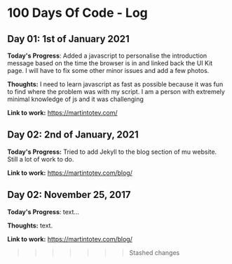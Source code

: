 # 100 Days Of Code - Log

## Day 01: 1st of January 2021
<!-- ##### (delete me or comment me out) -->

**Today's Progress**: Added a javascript to personalise the introduction message based on the time the browser is in and linked back the UI Kit page. I will have to fix some other minor issues and add a few photos.

**Thoughts:** I need to learn javascript as fast as possible because it was fun to find where the problem was with my script. I am a person with extremely minimal knowledge of js and it was challenging

**Link to work:** <https://martintotev.com/>

## Day 02: 2nd of January, 2021
<!-- ##### (delete me or comment me out) -->

**Today's Progress:** Tried to add Jekyll to the blog section of mu website. Still a lot of work to do.

**Link to work:** <https://martintotev.com/blog/>

## Day 02: November 25, 2017
<!-- ##### (delete me or comment me out) -->

**Today's Progress**: text...

**Thoughts:** text.

**Link to work:** <https://martintotev.com/blog/>
>>>>>>> Stashed changes
